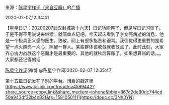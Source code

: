 来源：[陈星宇作词（来自豆瓣）](https://www.douban.com/people/chenxingyu2009/)的[广播](https://www.douban.com/people/chenxingyu2009/status/2795775550/)


2020-02-07_12:34:41

【星星日记：20200207武汉封城第十六天】日记功能停了，但是写日记习惯了。于是不得不用说说来继续。就简单点记吧。今天起床看到了李文亮病逝的消息，他是一个极具正义感的医生，致敬。网上有很多指责和谩骂。我倒觉得更重要的是希望一点火照亮一片心，照醒一群人。某些群体该收敛就收敛点了。此时此刻，大家齐心协力战胜这个恶魔才是最重要的，其他的就秋后算账了，如果想算账的话。。。大家都还记得的话



[陈星宇作词](https://www.douban.com/people/4552908)(微博 @陈星宇作词)2020-02-07 12:35:47

第十五篇日记发在了别的平台。想看的戳这里[https://www.bilibili.com/read/cv4589442?share_source=copy_link&share_medium=iphone&bbid=867c2de80dc744cd50a943df32b4c83f&ts=1581050111](https://douc.cc/3Nh3YN)

